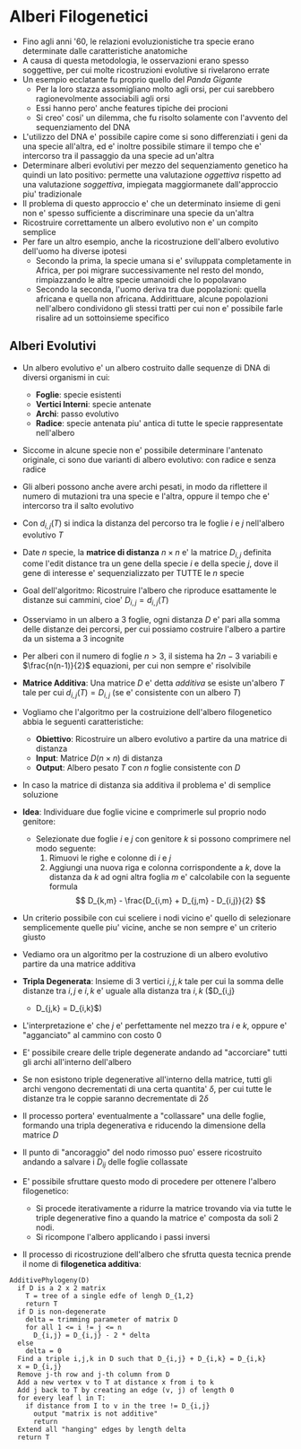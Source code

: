 # Alberi Filogenetici
* Fino agli anni '60, le relazioni evoluzionistiche tra specie erano determinate
  dalle caratteristiche anatomiche
* A causa di questa metodologia, le osservazioni erano spesso soggettive, per
  cui molte ricostruzioni evolutive si rivelarono errate
* Un esempio ecclatante fu proprio quello del *Panda Gigante*
    * Per la loro stazza assomigliano molto agli orsi, per cui sarebbero
      ragionevolmente associabili agli orsi
    * Essi hanno pero' anche features tipiche dei procioni
    * Si creo' cosi' un dilemma, che fu risolto solamente con l'avvento del
      sequenziamento del DNA
* L'utilizzo del DNA e' possibile capire come si sono differenziati i geni da
  una specie all'altra, ed e' inoltre possibile stimare il tempo che e'
  intercorso tra il passaggio da una specie ad un'altra
* Determinare alberi evolutivi per mezzo del sequenziamento genetico ha quindi
  un lato positivo: permette una valutazione *oggettiva* rispetto ad una
  valutazione *soggettiva*, impiegata maggiormanete dall'approccio piu'
  tradizionale
* Il problema di questo approccio e' che un determinato insieme di geni non e'
  spesso sufficiente a discriminare una specie da un'altra
* Ricostruire correttamente un albero evolutivo non e' un compito semplice
* Per fare un altro esempio, anche la ricostruzione dell'albero evolutivo
  dell'uomo ha diverse ipotesi
    * Secondo la prima, la specie umana si e' sviluppata completamente in
      Africa, per poi migrare successivamente nel resto del mondo, rimpiazzando
      le altre specie umanoidi che lo popolavano
    * Secondo la seconda, l'uomo deriva tra due popolazioni: quella africana e
      quella non africana. Addirittuare, alcune popolazioni nell'albero
      condividono gli stessi tratti per cui non e' possibile farle risalire ad
      un sottoinsieme specifico

## Alberi Evolutivi
* Un albero evolutivo e' un albero costruito dalle sequenze di DNA di diversi
  organismi in cui:
    * **Foglie**: specie esistenti
    * **Vertici Interni**: specie antenate
    * **Archi**: passo evolutivo
    * **Radice**: specie antenata piu' antica di tutte le specie rappresentate
      nell'albero
* Siccome in alcune specie non e' possibile determinare l'antenato originale, ci
  sono due varianti di albero evolutivo: con radice e senza radice
* Gli alberi possono anche avere archi pesati, in modo da riflettere il numero
  di mutazioni tra una specie e l'altra, oppure il tempo che e' intercorso tra
  il salto evolutivo
* Con $d_{i,j}(T)$ si indica la distanza del percorso tra le foglie $i$ e $j$
  nell'albero evolutivo $T$
* Date $n$ specie, la **matrice di distanza** $n \times n$ e' la matrice
  $D_{i,j}$ definita come l'edit distance tra un gene della specie $i$ e della
  specie $j$, dove il gene di interesse e' sequenzializzato per TUTTE le $n$
  specie
* Goal dell'algoritmo: Ricostruire l'albero che riproduce esattamente le
  distanze sui cammini, cioe' $D_{i,j} = d_{i,j}(T)$
* Osserviamo in un albero a 3 foglie, ogni distanza $D$ e' pari alla somma delle
  distanze dei percorsi, per cui possiamo costruire l'albero a partire da un
  sistema a 3 incognite
* Per alberi con il numero di foglie $n > 3$, il sistema ha $2n-3$ variabili e
  $\frac{n(n-1)}{2}$ equazioni, per cui non sempre e' risolvibile
* **Matrice Additiva**: Una matrice $D$ e' detta *additiva* se esiste un'albero
  $T$ tale per cui $d_{i,j}(T) = D_{i,j}$ (se e' consistente con un albero $T$)
* Vogliamo che l'algoritmo per la costruizione dell'albero filogenetico abbia le
  seguenti caratteristiche:
    * **Obiettivo**: Ricostruire un albero evolutivo a partire da una matrice di
      distanza
    * **Input**: Matrice $D (n \times n)$ di distanza
    * **Output**: Albero pesato $T$ con $n$ foglie consistente con $D$
* In caso la matrice di distanza sia additiva il problema e' di semplice
  soluzione
* **Idea**: Individuare due foglie vicine e comprimerle sul proprio nodo
  genitore:
    * Selezionate due foglie $i$ e $j$ con genitore $k$ si possono comprimere
      nel modo seguente:
        1. Rimuovi le righe e colonne di $i$ e $j$
        2. Aggiungi una nuova riga e colonna corrispondente a $k$, dove la distanza
           da $k$ ad ogni altra foglia $m$ e' calcolabile con la seguente formula
           $$
           D_{k,m} - \frac{D_{i,m} + D_{j,m} - D_{i,j}}{2}
           $$

* Un criterio possibile con cui sceliere i nodi vicino e' quello di selezionare
  semplicemente quelle piu' vicine, anche se non sempre e' un criterio giusto
* Vediamo ora un algoritmo per la costruzione di un albero evolutivo partire da
  una matrice additiva
* **Tripla Degenerata**: Insieme di 3 vertici $i, j, k$ tale per cui la somma
  delle distanze tra $i,j$ e $i,k$ e' uguale alla distanza tra $i,k$ ($D_{i,j}
  + D_{j,k} = D_{i,k}$)
* L'interpretazione e' che $j$ e' perfettamente nel mezzo tra $i$ e $k$, oppure
  e' "agganciato" al cammino con costo $0$
* E' possibile creare delle triple degenerate andando ad "accorciare" tutti gli
  archi all'interno dell'albero
* Se non esistono triple degenerative all'interno della matrice, tutti gli
  archi vengono decrementati di una certa quantita' $\delta$, per cui tutte
  le distanze tra le coppie saranno decrementate di $2\delta$
* Il processo portera' eventualmente a "collassare" una delle foglie,
  formando una tripla degenerativa e riducendo la dimensione della matrice
  $D$
* Il punto di "ancoraggio" del nodo rimosso puo' essere ricostruito andando a
  salvare i $D_{ij}$ delle foglie collassate
* E' possibile sfruttare questo modo di procedere per ottenere l'albero
  filogenetico:
    * Si procede iterativamente a ridurre la matrice trovando via via tutte le
      triple degenerative fino a quando la matrice e' composta da soli 2 nodi.
    * Si ricompone l'albero applicando i passi inversi
* Il processo di ricostruzione dell'albero che sfrutta questa tecnica prende il
  nome di **filogenetica additiva**:

```
AdditivePhylogeny(D)
  if D is a 2 x 2 matrix
    T = tree of a single edfe of lengh D_{1,2}
    return T
  if D is non-degenerate
    delta = trimming parameter of matrix D
    for all 1 <= i != j <= n
      D_{i,j} = D_{i,j} - 2 * delta
  else
    delta = 0
  Find a triple i,j,k in D such that D_{i,j} + D_{i,k} = D_{i,k}
  x = D_{i,j}
  Remove j-th row and j-th column from D
  Add a new vertex v to T at distance x from i to k
  Add j back to T by creating an edge (v, j) of length 0
  for every leaf l in T:
    if distance from I to v in the tree != D_{i,j}
      output "matrix is not additive"
      return
  Extend all "hanging" edges by length delta
  return T
```



